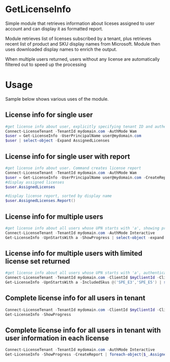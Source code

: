 # GetLicenseInfo
Simple module that retrieves information about liceses assigned to user account and can display it as formatted report.

Module retrieves list of licenses subscribed by a tenant, plus retrieves recent list of product and SKU display names from Microsoft. 
Module then uses downloaded display names to enrich the output.

When multiple users returned, users without any license are automatically filtered out to speed up the processing

# Usage
Sample below shows various uses of the module.

## License info for single user
```powershell
#get license info about user, explicitly specifying tenant ID and authenticating transparently va Windows Authentication Manager
Connect-LicenseTenant -TenantId mydomain.com -AuthMode Wam
$user = Get-LicenseInfo -UserPrincipalName user@mydomain.com
$user | select-object -Expand AssignedLicenses
```

## License info for single user with report
```powershell
#get license info about user. Command creates license report
Connect-LicenseTenant -TenantId mydomain.com -AuthMode Wam
$user = Get-LicenseInfo -UserPrincipalName user@mydomain.com -CreateReport
#display assigned licenses
$user.AssignedLicenses

#display license report, sorted by display name
$user.AssignedLicenses.Report()
```

## License info for multiple users
```powershell
#get license info about all users whose UPN starts with 'a', showing progress
Connect-LicenseTenant -TenantId mydomain.com -AuthMode Interactive
Get-LicenseInfo -UpnStartsWith a -ShowProgress | select-object -expand AssignedLicenses
```

## License info for multiple users with limited license set returned
```powershell
#get license info about all users whose UPN starts with 'a', authenticating with client id a client secret
Connect-LicenseTenant -TenantId mydomain.com -ClientId $myClientId -ClientSecret $myClientSecret
Get-LicenseInfo -UpnStartsWith a -IncludedSkus @('SPE_E3','SPE_E5') | select-object -expand AssignedLicenses
```

## Complete license info for all users in tenant
```powershell
Connect-LicenseTenant -TenantId mydomain.com -ClientId $myClientId -ClientSecret $myClientSecret
Get-LicenseInfo -ShowProgress
```

## Complete license info for all users in tenant with user information in each license
```powershell
Connect-LicenseTenant -TenantId mydomain.com -AuthMode Interactive
Get-LicenseInfo -ShowProgress -CreateReport | foreach-object{$_.AssignedLicenses.Report()}
```
